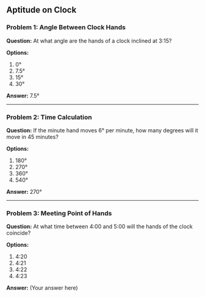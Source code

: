 ## Aptitude on Clock

### Problem 1: Angle Between Clock Hands
**Question:** At what angle are the hands of a clock inclined at 3:15?

**Options:**
1. 0°
2. 7.5°
3. 15°
4. 30°

**Answer:** 7.5°


---

### Problem 2: Time Calculation
**Question:** If the minute hand moves 6° per minute, how many degrees will it move in 45 minutes?

**Options:**
1. 180°
2. 270°
3. 360°
4. 540°

**Answer:** 270°

---

### Problem 3: Meeting Point of Hands
**Question:** At what time between 4:00 and 5:00 will the hands of the clock coincide?

**Options:**
1. 4:20
2. 4:21
3. 4:22
4. 4:23

**Answer:** (Your answer here)